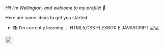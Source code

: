 
*Hi! I´m Wellington, and welcome to my profile!  👋*


Here are some ideas to get you started:

- :books: I’m currently learning ... HTML5,CSS FLEXBOX E JAVASCRIPT.:computer::computer:

<a href="https://https://www.instagram.com/we_llington92">
  <img align="left" alt="Wellington Instagram" width="22px" src="https://cdn.jsdelivr.net/npm/simple-icons@v3/icons/instagram.svg" />
</a>
